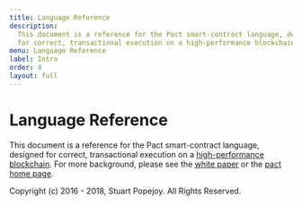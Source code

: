 ```yaml
---
title: Language Reference
description:
  This document is a reference for the Pact smart-contract language, designed
  for correct, transactional execution on a high-performance blockchain.
menu: Language Reference
label: Intro
order: 4
layout: full
---
```


# Language Reference

This document is a reference for the Pact smart-contract language, designed for
correct, transactional execution on a
[high-performance blockchain](http://kadena.io). For more background, please see
the [white paper](/docs/kadena) or the
[pact home page](http://kadena.io/#pactModal).

Copyright (c) 2016 - 2018, Stuart Popejoy. All Rights Reserved.
